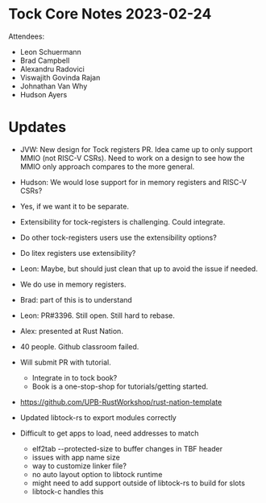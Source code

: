 # Tock Core Notes 2023-02-24

Attendees:
- Leon Schuermann
- Brad Campbell
- Alexandru Radovici
- Viswajith Govinda Rajan
- Johnathan Van Why
- Hudson Ayers

# Updates

- JVW: New design for Tock registers PR. Idea came up to only support MMIO (not
  RISC-V CSRs). Need to work on a design to see how the MMIO only approach
  compares to the more general.
- Hudson: We would lose support for in memory registers and RISC-V CSRs?
- Yes, if we want it to be separate.
- Extensibility for tock-registers is challenging. Could integrate.
- Do other tock-registers users use the extensibility options?
- Do litex registers use extensibility?
- Leon: Maybe, but should just clean that up to avoid the issue if needed.
- We do use in memory registers.
- Brad: part of this is to understand

- Leon: PR#3396. Still open. Still hard to rebase.

- Alex: presented at Rust Nation.
- 40 people. Github classroom failed.
- Will submit PR with tutorial.
  - Integrate in to tock book?
  - Book is a one-stop-shop for tutorials/getting started.
- https://github.com/UPB-RustWorkshop/rust-nation-template
- Updated libtock-rs to export modules correctly
- Difficult to get apps to load, need addresses to match
  - elf2tab --protected-size to buffer changes in TBF header
  - issues with app name size
  - way to customize linker file?
  - no auto layout option to libtock runtime
  - might need to add support outside of libtock-rs to build for slots
  - libtock-c handles this

